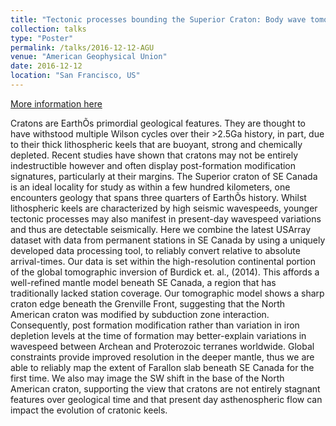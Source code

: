 ```yaml
---
title: "Tectonic processes bounding the Superior Craton: Body wave tomography of the North American shield"
collection: talks
type: "Poster"
permalink: /talks/2016-12-12-AGU
venue: "American Geophysical Union"
date: 2016-12-12
location: "San Francisco, US"
---
```


[More information here](https://agu.confex.com/agu/fm16/meetingapp.cgi/Paper/130233)

Cratons are EarthÕs primordial geological features. They are thought to have withstood multiple Wilson cycles over their >2.5Ga history, in part, due to their thick lithospheric keels that are buoyant, strong and chemically depleted. Recent studies have shown that cratons may not be entirely indestructible however and often display post-formation modification signatures, particularly at their margins. The Superior craton of SE Canada is an ideal locality for study as within a few hundred kilometers, one encounters geology that spans three quarters of EarthÕs history. Whilst lithospheric keels are characterized by high seismic wavespeeds, younger tectonic processes may also manifest in present-day wavespeed variations and thus are detectable seismically. Here we combine the latest USArray dataset with data from permanent stations in SE Canada by using a uniquely developed data processing tool, to reliably convert relative to absolute arrival-times. Our data is set within the high-resolution continental portion of the global tomographic inversion of Burdick et. al., (2014). This affords a well-refined mantle model beneath SE Canada, a region that has traditionally lacked station coverage. Our tomographic model shows a sharp craton edge beneath the Grenville Front, suggesting that the North American craton was modified by subduction zone interaction. Consequently, post formation modification rather than variation in iron depletion levels at the time of formation may better-explain variations in wavespeed between Archean and Proterozoic terranes worldwide. Global constraints provide improved resolution in the deeper mantle, thus we are able to reliably map the extent of Farallon slab beneath SE Canada for the first time. We also may image the SW shift in the base of the North American craton, supporting the view that cratons are not entirely stagnant features over geological time and that present day asthenospheric flow can impact the evolution of cratonic keels.
